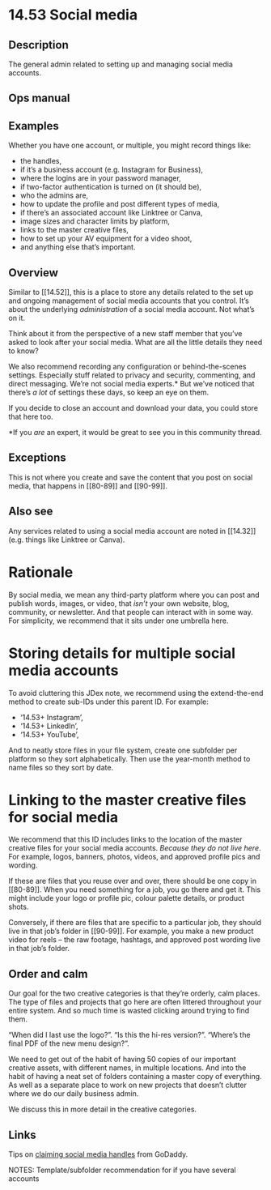 # 14.53 Social media

## Description

The general admin related to setting up and managing social media accounts.

## Ops manual

## Examples

Whether you have one account, or multiple, you might record things like:

- the handles,
- if it’s a business account (e.g. Instagram for Business),
- where the logins are in your password manager,
- if two-factor authentication is turned on (it should be),
- who the admins are,
- how to update the profile and post different types of media,
- if there’s an associated account like Linktree or Canva,
- image sizes and character limits by platform,
- links to the master creative files,
- how to set up your AV equipment for a video shoot,
- and anything else that’s important.

## Overview

Similar to [[14.52]], this is a place to store any details related to the set up and ongoing management of social media accounts that you control. It’s about the underlying _administration_ of a social media account. Not what’s on it.

Think about it from the perspective of a new staff member that you’ve asked to look after your social media. What are all the little details they need to know?

We also recommend recording any configuration or behind-the-scenes settings. Especially stuff related to privacy and security, commenting, and direct messaging. We’re not social media experts.\* But we’ve noticed that there’s _a lot_ of settings these days, so keep an eye on them.

If you decide to close an account and download your data, you could store that here too.

\*If you _are_ an expert, it would be great to see you in this community thread.

## Exceptions

This is not where you create and save the content that you post on social media, that happens in [[80-89]] and [[90-99]].

## Also see

Any services related to using a social media account are noted in [[14.32]] (e.g. things like Linktree or Canva).

# Rationale

By social media, we mean any third-party platform where you can post and publish words, images, or video, that _isn’t_ your own website, blog, community, or newsletter. And that people can interact with in some way. For simplicity, we recommend that it sits under one umbrella here.

# Storing details for multiple social media accounts

To avoid cluttering this JDex note, we recommend using the extend-the-end method to create sub-IDs under this parent ID. For example:

- ‘14.53+ Instagram’,
- ‘14.53+ LinkedIn’,
- ‘14.53+ YouTube’,

And to neatly store files in your file system, create one subfolder per platform so they sort alphabetically. Then use the year-month method to name files so they sort by date.

# Linking to the master creative files for social media

We recommend that this ID includes links to the location of the master creative files for your social media accounts. _Because they do not live here_. For example, logos, banners, photos, videos, and approved profile pics and wording.

If these are files that you reuse over and over, there should be one copy in [[80-89]]. When you need something for a job, you go there and get it. This might include your logo or profile pic, colour palette details, or product shots.

Conversely, if there are files that are specific to a particular job, they should live in that job’s folder in [[90-99]]. For example, you make a new product video for reels – the raw footage, hashtags, and approved post wording live in that job’s folder.

## Order and calm

Our goal for the two creative categories is that they’re orderly, calm places. The type of files and projects that go here are often littered throughout your entire system. And so much time is wasted clicking around trying to find them.

“When did I last use the logo?”. “Is this the hi-res version?”. “Where’s the final PDF of the new menu design?”.

We need to get out of the habit of having 50 copies of our important creative assets, with different names, in multiple locations. And into the habit of having a neat set of folders containing a master copy of everything. As well as a separate place to work on new projects that doesn’t clutter where we do our daily business admin.

We discuss this in more detail in the creative categories.

## Links

Tips on [claiming social media handles](https://www.godaddy.com/resources/skills/how-to-claim-social-media-handles-and-why-you-should-do-it-now) from GoDaddy.

NOTES:
Template/subfolder recommendation for if you have several accounts
